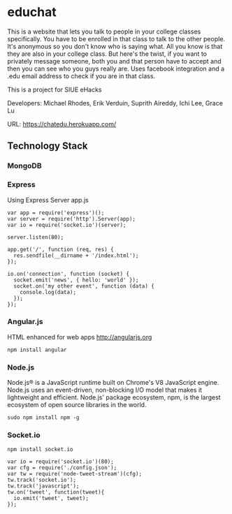 # educhat
This is a website that lets you talk to people in your college classes specifically. You have to be enrolled in that class to talk to the other people. It's anonymous so you don't know who is saying what. All you know is that they are also in your college class. But here's the twist, if you want to privately message someone, both you and that person have to accept and then you can see who you guys really are. Uses facebook integration and a .edu email address to check if you are in that class.

This is a project for SIUE eHacks 

Developers: Michael Rhodes, Erik Verduin, Suprith Aireddy, Ichi Lee, Grace Lu 

URL: https://chatedu.herokuapp.com/

## Technology Stack
### MongoDB
### Express
Using Express Server app.js
```
var app = require('express')();
var server = require('http').Server(app);
var io = require('socket.io')(server);

server.listen(80);

app.get('/', function (req, res) {
  res.sendfile(__dirname + '/index.html');
});

io.on('connection', function (socket) {
  socket.emit('news', { hello: 'world' });
  socket.on('my other event', function (data) {
    console.log(data);
  });
});
```
### Angular.js
HTML enhanced for web apps http://angularjs.org
```
npm install angular
```
### Node.js
Node.js® is a JavaScript runtime built on Chrome's V8 JavaScript engine. Node.js uses an event-driven, non-blocking I/O model that makes it lightweight and efficient. Node.js' package ecosystem, npm, is the largest ecosystem of open source libraries in the world.
```
sudo npm install npm -g
```
### Socket.io
```
npm install socket.io
```
```
var io = require('socket.io')(80);
var cfg = require('./config.json');
var tw = require('node-tweet-stream')(cfg);
tw.track('socket.io');
tw.track('javascript');
tw.on('tweet', function(tweet){
  io.emit('tweet', tweet);
});
```
